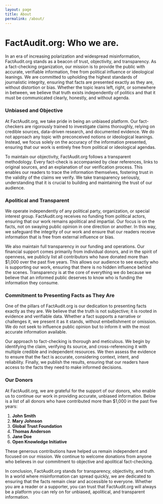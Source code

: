```yaml
---
layout: page
title: About
permalink: /about/
---
```


# FactAudit.org: Who we are.

In an era of increasing polarization and widespread misinformation, FactAudit.org stands as a beacon of trust, objectivity, and transparency. As a fact-checking organization, our mission is to provide the public with accurate, verifiable information, free from political influence or ideological leanings. We are committed to upholding the highest standards of journalistic integrity, ensuring that facts are presented exactly as they are, without distortion or bias. Whether the topic leans left, right, or somewhere in between, we believe that truth exists independently of politics and that it must be communicated clearly, honestly, and without agenda.

### Unbiased and Objective

At FactAudit.org, we take pride in being an unbiased platform. Our fact-checkers are rigorously trained to investigate claims thoroughly, relying on credible sources, data-driven research, and documented evidence. We do not approach any topic with preconceived notions or ideological leanings. Instead, we focus solely on the accuracy of the information presented, ensuring that our work is entirely free from political or ideological agendas.

To maintain our objectivity, FactAudit.org follows a transparent methodology. Every fact-check is accompanied by clear references, links to original sources, and an explanation of our verification process. This enables our readers to trace the information themselves, fostering trust in the validity of the claims we verify. We take transparency seriously, understanding that it is crucial to building and maintaining the trust of our audience.

### Apolitical and Transparent

We operate independently of any political party, organization, or special interest group. FactAudit.org receives no funding from political actors, ensuring that our work remains apolitical and impartial. Our focus is on the facts, not on swaying public opinion in one direction or another. In this way, we safeguard the integrity of our work and ensure that our readers receive information that is free from external influence or bias.

We also maintain full transparency in our funding and operations. Our financial support comes primarily from individual donors, and in the spirit of openness, we publicly list all contributors who have donated more than $1,000 over the past five years. This allows our audience to see exactly who is supporting our work, ensuring that there is no hidden influence behind the scenes. Transparency is at the core of everything we do because we believe that an informed public deserves to know who is funding the information they consume.

### Commitment to Presenting Facts as They Are

One of the pillars of FactAudit.org is our dedication to presenting facts exactly as they are. We believe that the truth is not subjective; it is rooted in evidence and verifiable data. Whether a fact supports a narrative or challenges it, we present it as it stands, without embellishment or omission. We do not seek to influence public opinion but to inform it with the most accurate information available.

Our approach to fact-checking is thorough and meticulous. We begin by identifying the claim, verifying its source, and cross-referencing it with multiple credible and independent resources. We then assess the evidence to ensure that the fact is accurate, considering context, intent, and reliability. Finally, we publish the results, ensuring that our readers have access to the facts they need to make informed decisions.

### Our Donors

At FactAudit.org, we are grateful for the support of our donors, who enable us to continue our work in providing accurate, unbiased information. Below is a list of all donors who have contributed more than $1,000 in the past five years:

1. **John Smith**
2. **Mary Johnson**
3. **Global Trust Foundation**
4. **Thomas Anderson**
5. **Jane Doe**
6. **Open Knowledge Initiative**

These generous contributions have helped us remain independent and focused on our mission. We continue to welcome donations from anyone who believes in our commitment to objective and apolitical fact-checking.

In conclusion, FactAudit.org stands for transparency, objectivity, and truth. In a world where misinformation can spread quickly, we are dedicated to ensuring that the facts remain clear and accessible to everyone. Whether you are a reader or a supporter, you can trust that FactAudit.org will always be a platform you can rely on for unbiased, apolitical, and transparent information.
